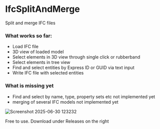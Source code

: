 # IfcSplitAndMerge
Split and merge IFC files



### What works so far:
- Load IFC file
- 3D view of loaded model
- Select elements in 3D view through single click or rubberband
- Select elements in tree view
- Find and select entities by Express ID or GUID via text input
- Write IFC file with selected entities


### What is missing yet
- Find and select by name, type, property sets etc not implemented yet
- merging of several IFC models not implemented yet


![Screenshot 2025-06-30 123232](https://github.com/user-attachments/assets/34a9a284-23e4-4ca3-8655-f94291c215d5)


Free to use. Download under Releases on the right
